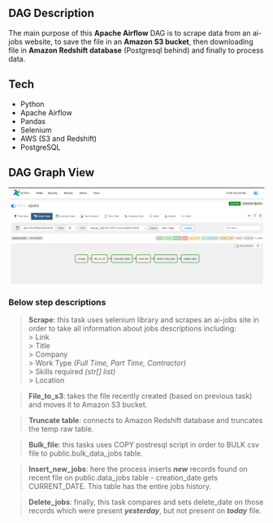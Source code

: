 ## DAG Description
The main purpose of this **Apache Airflow** DAG is to scrape data from an ai-jobs website, to save the file in an **Amazon S3 bucket**, then downloading file in **Amazon Redshift database** (Postgresql behind) and finally to process data.

## Tech
- Python
- Apache Airflow
- Pandas
- Selenium
- AWS (S3 and Redshift)
- PostgreSQL


## DAG Graph View

![image info](dag_detail.png)

### Below step descriptions

> **Scrape**: this task uses selenium library and scrapes an ai-jobs site in order to take all information about jobs descriptions including:  
      > Link  
      > Title  
      > Company  
      > Work Type *(Full Time, Part Time, Contractor)*  
      > Skills required *(str[] list)*  
      > Location  

> **File_to_s3**: takes the file recently created (based on previous task) and moves it to Amazon S3 bucket.

> **Truncate table**: connects to Amazon Redshift database and truncates the temp raw table.

> **Bulk_file**: this tasks uses COPY postresql script in order to BULK csv file to public.bulk_data_jobs table.

> **Insert_new_jobs**: here the process inserts ***new*** records found on recent file on public.data_jobs table - creation_date gets CURRENT_DATE.
This table has the entire jobs history.

> **Delete_jobs**: finally, this task compares and sets delete_date on those records which were present ***yesterday***, but not present on ***today*** file.
